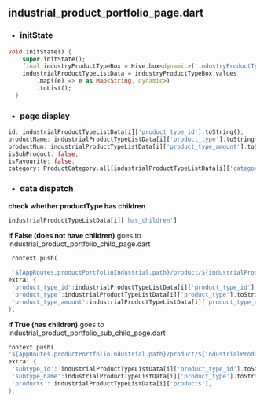 ## industrial_product_portfolio_page.dart

- ### initState

```dart
void initState() {
    super.initState();
    final industryProductTypeBox = Hive.box<dynamic>('industryProductTypeBox');
    industrialProductTypeListData = industryProductTypeBox.values
        .map((e) => e as Map<String, dynamic>)
        .toList();
  }
```
- ### page display
```dart
id: industrialProductTypeListData[i]['product_type_id'].toString(),
productName: industrialProductTypeListData[i]['product_type'].toString(),
productNum: industrialProductTypeListData[i]['product_type_amount'].toString(),
isSubProduct: false,
isFavourite: false,
category: ProductCategory.all[industrialProductTypeListData[i]['category'] as int],

```
- ### data dispatch
**check whether productType has children**
```dart
industrialProductTypeListData[i]['has_children']
```
**if False (does not have children)** 
goes to industrial_product_portfolio_child_page.dart
```dart
 context.push(
 
 '${AppRoutes.productPortfolioIndustrial.path}/product/${industrialProductTypeListData[i]['category']}/${industrialProductTypeListData[i]['product_type_id']}/',
extra: {
 'product_type_id':industrialProductTypeListData[i]['product_type_id'].toString(),
 'product_type':industrialProductTypeListData[i]['product_type'].toString(),
 'product_type_amount':industrialProductTypeListData[i]['product_type_amount'].toString(),
},
```
**if True (has children)** 
goes to industrial_product_portfolio_sub_child_page.dart

```dart
context.push(
'${AppRoutes.productPortfolioIndustrial.path}/product/${industrialProductTypeListData[i]['category']}/${industrialProductTypeListData[i]['product_type_id']}/${industrialProductTypeListData[i]['product_type_id']}',
extra: {
 'subtype_id': industrialProductTypeListData[i]['product_type_id'].toString(),
 'subtype_name':industrialProductTypeListData[i]['product_type'].toString(),
 'products': industrialProductTypeListData[i]['products'],
},
```
